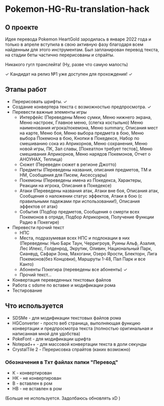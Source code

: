 # Pokemon-HG-Ru-translation-hack

## О проекте
Идея перевода Pokemon HeartGold зародилась в январе 2022 года и только в апреле вступила в свою активную фазу благодаря всем найденным для этого инструментам. Был запланирован перевод текста, на стадии беты частично перерисованы и спрайты.

Никакого гугл транслейта! (Ну, разве что самую малость)

✓ Кандидат на релиз №1 уже доступен для прохождения! ✓

## Этапы работ

- Перерисовать шрифты. ✓
- Создание конвертера текста с возможностью предпросмотра. ✓
- Перевести важные элементы игры
  - Интерфейс (Переведены Меню сумки, Меню нижнего экрана, Меню настроек, Главное меню, (слегка костыльно) Меню наименования игрока/покемона, Меню summary, Описания мест на карте, Меню боя, Меню выбора предмета в бою, Меню выбора Покемона в бою, Кнопки в Покедексе, Набор по смешиванию сока из Априкорнов, Меню сохранения, Меню новой игры, ПК, Зал славы, [Покеатлон требует тестов], Меню смешивания Априкорнов, Меню нарядов Покемонов, Отчет о АНОУНАХ, Теплица)
  - Сюжет (Переведен сюжет в регионе Джотто)
  - Предметы (Переведены названия, описания предметов, ТМ и НМ, Сообщения для Писем, Аксессуары)
  - Покемоны (Переведены имена из Покедекса, Характеры, Реакции на игрока, Описания в Покедексе)
  - Атаки (Переведены названия атак, Атаки вне боя, Описания атак, Сообщения о наложении статус эффектов, Атаки в бою (с правильными падежами при использовании!), Описания эффектов от атак)
  - События (Подбор предметов, Сообщения о смерти всех Покемонов в отряде, Подбор Априкорнов, Получение Функции Радио в Покегире)
- Перевести прочий текст
  - НПС
  - Места, подразумевая всех НПС и подлокации в них (Переведены: Нью Барк Таун, Черригроув, Руины Альф, Азалия, Лес Илекс, Голденрод, Экрутик, Оливин, Национальный Парк, Сианвуд, Сафари Зона, Махогани, Озеро Ярости, Блекторн, Лига Покемонов(без Концовки), Маршруты 1-48, Пал Парк и все Канто)
  - Абоненты Покегира (переведены все абоненты) ✓
  - Прочий текст...
- Конвертация переведенных текстовых файлов 
- Работа с sdsme по вставке и модификации рома
- Тестирование

## Что используется

- SDSMe - для модификации текстовых файлов рома
- HGConverter - просто веб страница, выполняющая функцию конвертации и предпросмотра текста (полностью оригинальная и написанная мной для удобства)
- PokeFont - для модификации шрифта
- Notepad++ - для массовой конвертации текста в доли секунды
- CrystalTile 2 - Перерисовка спрайтов (каких возможно)

### Обозначения в Тхт файлах папки "Перевод"

- К - конвертирован
- НК - не конвертирован
- В - вставлен в ром
- НВ - не вставлен в ром

(Больше не используется. Задолбаюсь обновлять xD )
